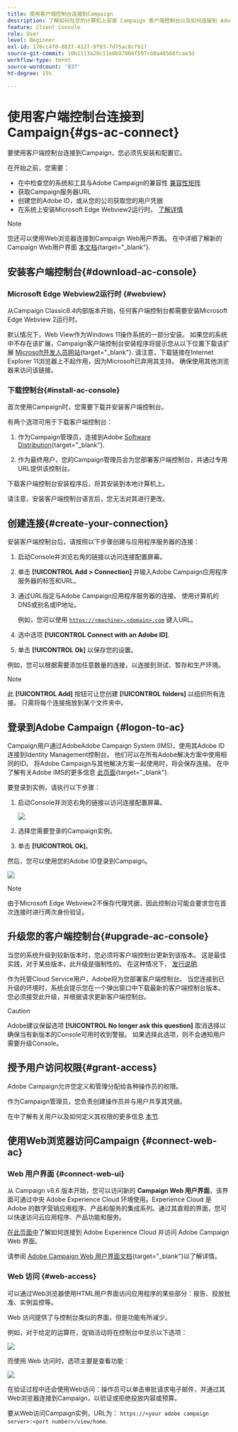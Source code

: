 ```yaml
---
title: 使用客户端控制台连接到Campaign
description: 了解如何在您的计算机上安装 Campaign 客户端控制台以及如何连接到 Adobe Campaign
feature: Client Console
role: User
level: Beginner
exl-id: 176cc4f0-8827-4127-9f03-7d75ac8cf917
source-git-commit: 10b1113a20c11e0b97804f597cb0a48568fcae3d
workflow-type: tm+mt
source-wordcount: '937'
ht-degree: 15%

---
```


# 使用客户端控制台连接到Campaign{#gs-ac-connect}

要使用客户端控制台连接到Campaign，您必须先安装和配置它。

在开始之前，您需要：

* 在中检查您的系统和工具与Adobe Campaign的兼容性 [兼容性矩阵](compatibility-matrix.md)
* 获取Campaign服务器URL
* 创建您的Adobe ID，或从您的公司获取您的用户凭据
* 在系统上安装Microsoft Edge Webview2运行时。 [了解详情](#webview)


>[!NOTE]
>
>您还可以使用Web浏览器连接到Campaign Web用户界面。 在中详细了解新的Campaign Web用户界面 [本文档](https://experienceleague.adobe.com/docs/campaign-web/v8/campaign-web-home.html?lang=zh-Hans){target="_blank"}.


## 安装客户端控制台{#download-ac-console}

### Microsoft Edge Webview2运行时 {#webview}

从Campaign Classic8.4内部版本开始，任何客户端控制台都需要安装Microsoft Edge Webview 2运行时。

默认情况下，Web View作为Windows 11操作系统的一部分安装。 如果您的系统中不存在该扩展，Campaign客户端控制台安装程序将提示您从以下位置下载该扩展 [Microsoft开发人员网站](http://www.adobe.com/go/acc-ms-webview2-runtime-download_cn){target="_blank"}. 请注意，下载链接在Internet Explorer 11浏览器上不起作用，因为Microsoft已弃用其支持。 确保使用其他浏览器来访问该链接。

### 下载控制台{#install-ac-console}

首次使用Campaign时，您需要下载并安装客户端控制台。

有两个选项可用于下载客户端控制台：

1. 作为Campaign管理员，连接到Adobe [Software Distribution](https://experience.adobe.com/#/downloads/content/software-distribution/cn/campaign.html){target="_blank"}.

1. 作为最终用户，您的Campaign管理员会为您部署客户端控制台，并通过专用URL提供该控制台。

下载客户端控制台安装程序后，将其安装到本地计算机上。

请注意，安装客户端控制台语言后，您无法对其进行更改。

## 创建连接{#create-your-connection}

安装客户端控制台后，请按照以下步骤创建与应用程序服务器的连接：

1. 启动Console并浏览右角的链接以访问连接配置屏幕。

1. 单击 **[!UICONTROL Add > Connection]** 并输入Adobe Campaign应用程序服务器的标签和URL。

1. 通过URL指定与Adobe Campaign应用程序服务器的连接。 使用计算机的DNS或别名或IP地址。

   例如，您可以使用 [`https://<machine>.<domain>.com`](https://myserver.adobe.com) 键入URL。

1. 选中选项 **[!UICONTROL Connect with an Adobe ID]**.

1. 单击 **[!UICONTROL Ok]** 以保存您的设置。

例如，您可以根据需要添加任意数量的连接，以连接到测试、暂存和生产环境。

>[!NOTE]
>
>此 **[!UICONTROL Add]** 按钮可让您创建 **[!UICONTROL folders]** 以组织所有连接。 只需将每个连接拖放到某个文件夹中。

## 登录到Adobe Campaign {#logon-to-ac}

Campaign用户通过AdobeAdobe Campaign System (IMS)，使用其Adobe ID连接到Identity Management控制台。 他们可以在所有Adobe解决方案中使用相同的ID。 将Adobe Campaign与其他解决方案一起使用时，将会保存连接。 在中了解有关Adobe IMS的更多信息 [此页面](https://helpx.adobe.com/cn/enterprise/using/identity.html){target="_blank"}.

要登录到实例，请执行以下步骤：

1. 启动Console并浏览右角的链接以访问连接配置屏幕。

   ![](assets/connectToCampaign.png)

1. 选择您需要登录的Campaign实例。

1. 单击 **[!UICONTROL Ok]**。

然后，您可以使用您的Adobe ID登录到Campaign。

![](assets/adobeID.png)

>[!NOTE]
>
>由于Microsoft Edge Webview2不保存代理凭据，因此控制台可能会要求您在首次连接时进行两次身份验证。

## 升级您的客户端控制台{#upgrade-ac-console}

当您的系统升级到较新版本时，您必须将客户端控制台更新到该版本。 这是最佳实践，对于某些版本，此升级是强制性的。 在这种情况下， [发行说明](release-notes.md).

作为托管Cloud Service用户，Adobe将为您部署客户端控制台。 当您连接到已升级的环境时，系统会提示您在一个弹出窗口中下载最新的客户端控制台版本。 您必须接受此升级，并根据请求更新客户端控制台。

>[!CAUTION]
>
>Adobe建议保留选项 **[!UICONTROL No longer ask this question]** 取消选择以确保当有新版本的Console可用时收到警报。 如果选择此选项，则不会通知用户需要升级Console。
>



## 授予用户访问权限{#grant-access}

Adobe Campaign允许您定义和管理分配给各种操作员的权限。

作为Campaign管理员，您负责创建操作员并与用户共享其凭据。

在中了解有关用户以及如何定义其权限的更多信息 [本节](gs-permissions.md).


## 使用Web浏览器访问Campaign {#connect-web-ac}

### Web 用户界面 {#connect-web-ui}

从 Campaign v8.6 版本开始，您可以访问新的 **Campaign Web 用户界面**，该界面可通过中央 Adobe Experience Cloud 环境使用。Experience Cloud 是 Adobe 的数字营销应用程序、产品和服务的集成系列。通过其直观的界面，您可以快速访问云应用程序、产品功能和服务。

[在此页面中](campaign-ui.md#ac-web-ui)了解如何连接到 Adobe Experience Cloud 并访问 Adobe Campaign Web 界面。

请参阅 [Adobe Campaign Web 用户界面文档](https://experienceleague.adobe.com/zh-hans/docs/campaign-web/v8/campaign-web-home){target="_blank"}以了解详情。

### Web 访问 {#web-access}

可以通过Web浏览器使用HTML用户界面访问应用程序的某些部分：报告、投放批准、实例监控等。

Web 访问提供了与控制台类似的界面，但是功能有所减少。

例如，对于给定的运算符，促销活动将在控制台中显示以下选项：

![](assets/campaign-from-console.png)

而使用 Web 访问时，选项主要是查看功能：

![](assets/campaign-from-web.png)

在验证过程中还会使用Web访问：操作员可以单击审批请求电子邮件，并通过其Web浏览器连接到Campaign，以验证或拒绝投放内容或预算。

要从Web访问Campaign实例，URL为：  `https://<your adobe campaign server>:<port number>/view/home`.
